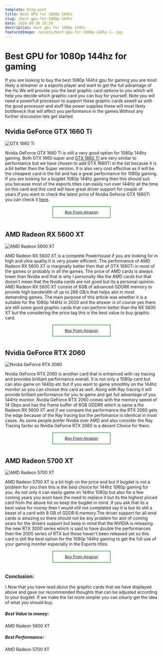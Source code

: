 ```yaml
---
template: blog-post
title: Best GPU for 1080p 144hz
slug: /best-gpu-for-1080p-144hz
date: 2020-08-28 18:29
description: best gpu for 1080p 144hz
featuredImage: /assets/best-gpu-for-1080p-144hz-1-.jpg
---
```

# **Best GPU for 1080p 144hz for gaming**

If you are looking to buy the best 1080p 144hz gpu for gaming you are most likely a streamer or a esports player and want to get the full advantage of the Hz.We will provide you the best graphic card options to you which will help you decide which graphic card you can buy for yourself. Note you will need a powerfull processor to support these graphic cards aswell as with the good processor and stuff like power supplies these will most likely bottleneck that will affect you performance in the games.Without any further discussion lets get started.

## Nvidia GeForce GTX 1660 Ti

![GTX 1660 Ti](/assets/nvidia-geforce-1660ti.jpg "Nvidia Geforce GTX 1660 Ti")

Nvidia GeForce GTX 1660 Ti is still a very good option for 1080p 144hz gaming. Both GTX 1660 super and [GTX 1660 TI](https://amzn.to/3baPlNl) are very similar to performance but we have chosen to add GTX 1660Ti in the list because it is a bit better then the Super version. It is also very cost effective as it will be the cheapest card in the list and has a great performance for 1080p gaming. If you are looking for a bugdet 1080p 144hz gaming then this should suit you because most of the esports titles can easily run over 144Hz all the time on this card and this card will have great driver support for couple of years.If you want to check the latest price of Nvidia Geforce GTX 1660Ti you can check it [here](https://amzn.to/3baPlNl).

<button  aria-label="Buy now From Amazon" style="background-color: white;color: black;border: 2px solid #4CAF50;left:40%;position:absolute;width:20%;padding:10px;"><a href="https://amzn.to/3baPlNl">Buy From Amazon</a></button><br><br><br>

## AMD Radeon RX 5600 XT

![AMD Radeon 5600 XT](/assets/amd-5600-xt.jpg "AMD Radeon 5600 XT")

AMD Radeon RX 5600 XT is a complete Powerhouse if you are looking for in high and ultra quality.It is very power efficient. The performance of AMD Radeon RX 5600 XT is marginally better then that of GTX 1660Ti in most of the games or probably in all the games. The price of AMD cards is always lower than Nvidia and that is why I personally like the AMD cards but that doesn't mean that  the Nvidia cards are not good but its a personal opinion. AMD Radeon RX 5600 XT consist of 6GB of advanced GDDR6 memory to provide high bandwidth of up to 288 GB/s that helps alot in most demanding games. The main purpose of this article was whether it is a suitable for the 1080p 144Hz in 2020 and the answer is of course yes there are still some good graphic cards that can perform better than the RX 5600 XT but the considering the price tag this is the best value to buy graphic card.

<button  aria-label="Buy now From Amazon" style="background-color: white;color: black;border: 2px solid #4CAF50;left:40%;position:absolute;width:20%;padding:10px;"><a href="https://amzn.to/3boepR7">Buy From Amazon</a></button><br><br><br>

## Nvidia GeForce RTX 2060

![Nvidia GeForce RTX 2060](/assets/nvidia-rtx-2060.jpg "Nvidia GeForce RTX 2060")

Nvidia GeForce RTX 2060 is another card that is enhanced with ray tracing and provides brilliant performance overall. It is not only a 1080p card but can also game on 1440p etc but if you want to game smoothly on the 144hz monitor so you can choose this card as well. Along with Ray tracing it will provide brilliant performance for you to game and get full advantage of you 144Hz monitor. Nvidia GeForce RTX 2060 comes with the memory speed of 14 Gbps and has the frame buffer of 6GB GDDR6 which is same a the Radeon RX 5600 XT and if we compare the performance the RTX 2060 gets the edge because of the Ray tracing but the perfomance is identical in most cases. As some people prefer Nvidia over AMD and also consider the Ray Tracing factor so Nvidia GeForce RTX 2060 is a decent Choice for them.

<button  aria-label="Buy now From Amazon" style="background-color: white;color: black;border: 2px solid #4CAF50;left:40%;position:absolute;width:20%;padding:10px;"><a href="https://amzn.to/3jpQF1q">Buy From Amazon</a></button><br><br><br>

## AMD Radeon 5700 XT

![AMD Radeon 5700 XT](/assets/amd-5700-xt.jpg "AMD Radeon 5700 XT")

AMD Radeon 5700 XT is a bit high on the price end but if bugdet is not a problem for you then this is the best choice for 144hz 1080p gaming for you. As not only it can easily game on 144hz 1080p but also for a few coming years you wont have the need to replace it but its the highest priced card from the above list so keep the bugdet in mind. If you ask that its a best value for money then I would still not completed say it is but its still a beast of a card with 8 GB of GDDR 6 memory.The driver support for all amd cards is amazing so there should not be any problem for alot of coming years for the drivers support but keep in mind that the NVIDIA is releasing the new RTX 3000 series which is said to have double the performances then the 2000 series of RTX but those haven't been released yet so this card is still the best option for the 1080p 144hz gaming to get the full use of your gaming moniter especially in the Esports titles.

<button  aria-label="Buy now From Amazon" style="background-color: white;color: black;border: 2px solid #4CAF50;left:40%;position:absolute;width:20%;padding:10px;"><a href="https://amzn.to/32c1cb3">Buy From Amazon</a></button><br><br><br>



### Conclusion:

\    Now that you have read about the graphic cards that we have displayed above and gave our recommended thoughts that can be adjusted according to your bugdet. If we make the list more simpler you can clearly get the idea of what you should buy.

##### Best Value to money:

AMD Radeon 5600 XT

##### **Best Performance:**

AMD Radeon 5700 XT